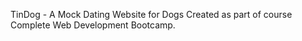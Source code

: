 TinDog - A Mock Dating Website for Dogs
Created as part of course Complete Web Development Bootcamp.
